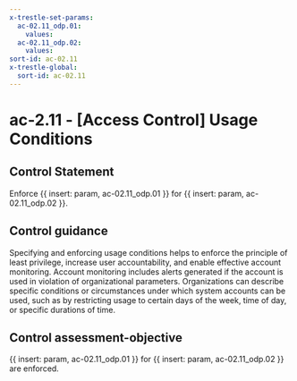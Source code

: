 ```yaml
---
x-trestle-set-params:
  ac-02.11_odp.01:
    values:
  ac-02.11_odp.02:
    values:
sort-id: ac-02.11
x-trestle-global:
  sort-id: ac-02.11
---
```


# ac-2.11 - \[Access Control\] Usage Conditions

## Control Statement

Enforce {{ insert: param, ac-02.11_odp.01 }} for {{ insert: param, ac-02.11_odp.02 }}.

## Control guidance

Specifying and enforcing usage conditions helps to enforce the principle of least privilege, increase user accountability, and enable effective account monitoring. Account monitoring includes alerts generated if the account is used in violation of organizational parameters. Organizations can describe specific conditions or circumstances under which system accounts can be used, such as by restricting usage to certain days of the week, time of day, or specific durations of time.

## Control assessment-objective

{{ insert: param, ac-02.11_odp.01 }} for {{ insert: param, ac-02.11_odp.02 }} are enforced.
